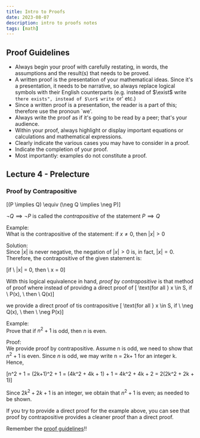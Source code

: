 ```yaml
---
title: Intro to Proofs
date: 2023-08-07
description: intro to proofs notes
tags: [math]
---
```


## Proof Guidelines
- Always begin your proof with carefully restating, in words, the assumptions and the result(s) that needs to be proved.
- A written proof is the presentation of your mathematical ideas. Since it's a presentation, it needs to be narrative, so always replace logical symbols with their English counterparts (e.g. instead of
$\exist$ write `there exists", instead of $\or$
write `or' etc.)
- Since a written proof is a presentation, the reader is a part of this; therefore use the pronoun `we'.
- Always write the proof as if it's going to be read by a peer; that's your audience.
- Within your proof, always highlight or display important equations or calculations and mathematical expressions.
- Clearly indicate the various cases you may have to consider in a proof.
- Indicate the completion of your proof.
- Most importantly: examples do not constitute a proof.


## Lecture 4 - Prelecture

### Proof by Contrapositive

\[(P \implies Q) \equiv (\neg Q \implies \neg P)\]

$\neg Q \implies \neg P$ is called the *contrapositive* of the statement $P \implies Q$

Example:    
What is the contrapositive of the statement: if $x \neq 0$, then $|x| > 0$

Solution:    
Since $|x|$ is never negative, the negation of $|x| > 0$ is, in fact, $|x| = 0$. Therefore, the contrapositive of the given statement is: 

\[if \\ |x| = 0, then \\  x = 0\]

With this logical equivalence in hand, *proof by contrapositive* is that method of proof where instead of providng a direct proof of
\[ \text{for all } x \in S, if \\ P(x), \\ then \\ Q(x)\]

we provide a direct proof of tis contrapositive
\[ \text{for all } x \in S, if \\ \neg Q(x), \\ then \\ \neg P(x)\]

Example:   
Prove that if $n^2 + 1$ is odd, then $n$ is even. 

Proof:   
We provide proof by contrapositive. Assume n is odd, we need to show that $n^2 + 1$ is even. Since $n$ is odd, we may write n = 2k+ 1 for an integer k. Hence,

\[n^2 + 1 = (2k+1)^2 + 1 = (4k^2 + 4k + 1) + 1 = 4k^2 + 4k + 2 = 2(2k^2 + 2k + 1)\]

Since $2k^2 + 2k + 1$ is an integer, we obtain that $n^2 + 1$ is even; as needed to be shown.

If you try to provide a direct proof for the example above, you can see that proof by contrapositive provides a cleaner proof than a direct proof. 

Remember the [proof guidelines](https://nancyjlau.github.io/posts/intro-to-proofs/#proof-guidelines)!!
